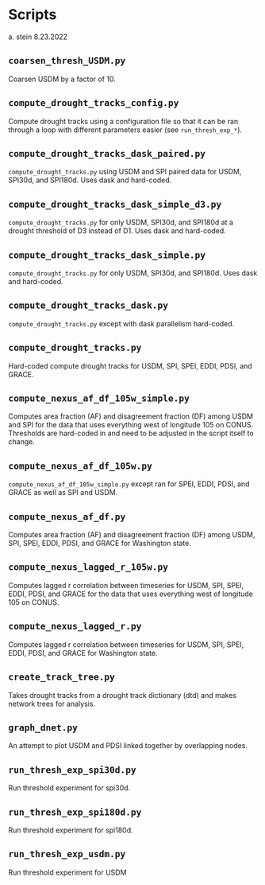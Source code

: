 # Scripts
a. stein 8.23.2022

## **`coarsen_thresh_USDM.py`**
Coarsen USDM by a factor of 10.

## **`compute_drought_tracks_config.py`**
Compute drought tracks using a configuration file so that it can be ran through a loop with different parameters easier (see `run_thresh_exp_*`).

## **`compute_drought_tracks_dask_paired.py`**
`compute_drought_tracks.py` using USDM and SPI paired data for USDM, SPI30d, and SPI180d. Uses dask and hard-coded.

## **`compute_drought_tracks_dask_simple_d3.py`**
`compute_drought_tracks.py` for only USDM, SPI30d, and SPI180d at a drought threshold of D3 instead of D1. Uses dask and hard-coded.

## **`compute_drought_tracks_dask_simple.py`**
`compute_drought_tracks.py` for only USDM, SPI30d, and SPI180d. Uses dask and hard-coded.

## **`compute_drought_tracks_dask.py`**
`compute_drought_tracks.py` except with dask parallelism hard-coded.

## **`compute_drought_tracks.py`**
Hard-coded compute drought tracks for USDM, SPI, SPEI, EDDI, PDSI, and GRACE.

## **`compute_nexus_af_df_105w_simple.py`**
Computes area fraction (AF) and disagreement fraction (DF) among USDM and SPI for the data that uses everything west of longitude 105 on CONUS. Thresholds are hard-coded in and need to be adjusted in the script itself to change.

## **`compute_nexus_af_df_105w.py`**
`compute_nexus_af_df_105w_simple.py` except ran for SPEI, EDDI, PDSI, and GRACE as well as SPI and USDM.

## **`compute_nexus_af_df.py`**
Computes area fraction (AF) and disagreement fraction (DF) among USDM, SPI, SPEI, EDDI, PDSI, and GRACE for Washington state.

## **`compute_nexus_lagged_r_105w.py`**
Computes lagged r correlation between timeseries for USDM, SPI, SPEI, EDDI, PDSI, and GRACE for the data that uses everything west of longitude 105 on CONUS.

## **`compute_nexus_lagged_r.py`**
Computes lagged r correlation between timeseries for USDM, SPI, SPEI, EDDI, PDSI, and GRACE for Washington state.

## **`create_track_tree.py`**
Takes drought tracks from a drought track dictionary (dtd) and makes network trees for analysis.

## **`graph_dnet.py`**
An attempt to plot USDM and PDSI linked together by overlapping nodes.

## **`run_thresh_exp_spi30d.py`**
Run threshold experiment for spi30d.

## **`run_thresh_exp_spi180d.py`**
Run threshold experiment for spi180d.

## **`run_thresh_exp_usdm.py`**
Run threshold experiment for USDM